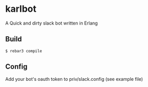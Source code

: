 karlbot
=====

A Quick and dirty slack bot written in Erlang

Build
-----

    $ rebar3 compile


Config
-----

Add your bot's oauth token to priv/slack.config (see example file)
